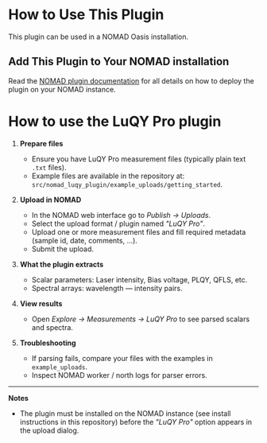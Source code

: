 # How to Use This Plugin

This plugin can be used in a NOMAD Oasis installation.

## Add This Plugin to Your NOMAD installation

Read the [NOMAD plugin documentation](https://nomad-lab.eu/prod/v1/staging/docs/plugins/plugins.html#add-a-plugin-to-your-nomad) for all details on how to deploy the plugin on your NOMAD instance.

# How to use the LuQY Pro plugin

1. **Prepare files**
    - Ensure you have LuQY Pro measurement files (typically plain text `.txt` files).
    - Example files are available in the repository at: `src/nomad_luqy_plugin/example_uploads/getting_started`.

2. **Upload in NOMAD**
    - In the NOMAD web interface go to *Publish → Uploads*.
    - Select the upload format / plugin named *"LuQY Pro"*.
    - Upload one or more measurement files and fill required metadata (sample id, date, comments, …).
    - Submit the upload.

3. **What the plugin extracts**
    - Scalar parameters: Laser intensity, Bias voltage, PLQY, QFLS, etc.
    - Spectral arrays: wavelength — intensity pairs.

4. **View results**
    - Open *Explore → Measurements → LuQY Pro* to see parsed scalars and spectra.

5. **Troubleshooting**
    - If parsing fails, compare your files with the examples in `example_uploads`.
    - Inspect NOMAD worker / north logs for parser errors.

---

**Notes**
- The plugin must be installed on the NOMAD instance (see install instructions in this repository) before the *"LuQY Pro"* option appears in the upload dialog.
